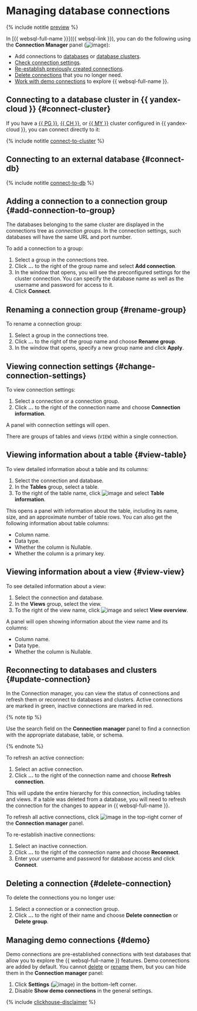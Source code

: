 # Managing database connections

{% include notitle [preview](../../_includes/note-preview.md) %}

In [{{ websql-full-name }}]({{ websql-link }}), you can do the following using the **Connection Manager** panel (![image](../../_assets/console-icons/folder-tree.svg)):

* Add connections to [databases](#connect-db) or [database clusters](#connect-cluster).
* [Check connection settings](#change-connection-settings).
* [Re-establish previously created connections](#update-connection).
* [Delete connections](#delete-connection) that you no longer need.
* [Work with demo connections](#demo) to explore {{ websql-full-name }}.

## Connecting to a database cluster in {{ yandex-cloud }} {#connect-cluster}

If you have a [{{ PG }}](../../managed-postgresql/operations/cluster-list.md), [{{ CH }}](../../managed-clickhouse/operations/cluster-list.md), or [{{ MY }}](../../managed-mysql/operations/cluster-list.md) cluster configured in {{ yandex-cloud }}, you can connect directly to it:

{% include notitle [connect-to-cluster](../../_includes/websql/connect-to-cluster.md) %}

## Connecting to an external database {#connect-db}

{% include notitle [connect-to-db](../../_includes/websql/connect-to-db.md) %}

## Adding a connection to a connection group {#add-connection-to-group}

The databases belonging to the same cluster are displayed in the connections tree as _connection groups_. In the connection settings, such databases will have the same URL and port number.

To add a connection to a group:

1. Select a group in the connections tree.
1. Click **...** to the right of the group name and select **Add connection**.
1. In the window that opens, you will see the preconfigured settings for the cluster connection. You can specify the database name as well as the username and password for access to it.
1. Click **Connect**.

## Renaming a connection group {#rename-group}

To rename a connection group:

1. Select a group in the connections tree.
1. Click **...** to the right of the group name and choose **Rename group**.
1. In the window that opens, specify a new group name and click **Apply**.

## Viewing connection settings {#change-connection-settings}

To view connection settings:

1. Select a connection or a connection group.
1. Click **...** to the right of the connection name and choose **Connection information**.

A panel with connection settings will open.

There are groups of tables and views (`VIEW`) within a single connection.

## Viewing information about a table {#view-table}

To view detailed information about a table and its columns:

1. Select the connection and database.
1. In the **Tables** group, select a table.
1. To the right of the table name, click ![image](../../_assets/console-icons/sliders-vertical.svg) and select **Table information**.

This opens a panel with information about the table, including its name, size, and an approximate number of table rows. You can also get the following information about table columns:

* Column name.
* Data type.
* Whether the column is Nullable.
* Whether the column is a primary key.

## Viewing information about a view {#view-view}

To see detailed information about a view:

1. Select the connection and database.
1. In the **Views** group, select the view.
1. To the right of the view name, click ![image](../../_assets/console-icons/sliders-vertical.svg) and select **View overview**.

A panel will open showing information about the view name and its columns:

* Column name.
* Data type.
* Whether the column is Nullable.

## Reconnecting to databases and clusters {#update-connection}

In the Connection manager, you can view the status of connections and refresh them or reconnect to databases and clusters. Active connections are marked in green, inactive connections are marked in red.

{% note tip %}

Use the search field on the **Connection manager** panel to find a connection with the appropriate database, table, or schema.

{% endnote %}

To refresh an active connection:

1. Select an active connection.
1. Click **...** to the right of the connection name and choose **Refresh connection**.

This will update the entire hierarchy for this connection, including tables and views. If a table was deleted from a database, you will need to refresh the connection for the changes to appear in {{ websql-full-name }}.

To refresh all active connections, click ![image](../../_assets/console-icons/arrows-rotate-right.svg) in the top-right corner of the **Connection manager** panel.

To re-establish inactive connections:

1. Select an inactive connection.
1. Click **...** to the right of the connection name and choose **Reconnect**.
1. Enter your username and password for database access and click **Connect**.

## Deleting a connection {#delete-connection}

To delete the connections you no longer use:

1. Select a connection or a connection group.
1. Click **...** to the right of their name and choose **Delete connection** or **Delete group**.

## Managing demo connections {#demo}

Demo connections are pre-established connections with test databases that allow you to explore the {{ websql-full-name }} features. Demo connections are added by default. You cannot [delete](#delete-connection) or [rename](#rename-group) them, but you can hide them in the **Connection manager** panel:

1. Click **Settings** (![image](../../_assets/console-icons/gear.svg)) in the bottom-left corner.
1. Disable **Show demo connections** in the general settings.

{% include [clickhouse-disclaimer](../../_includes/clickhouse-disclaimer.md) %}
